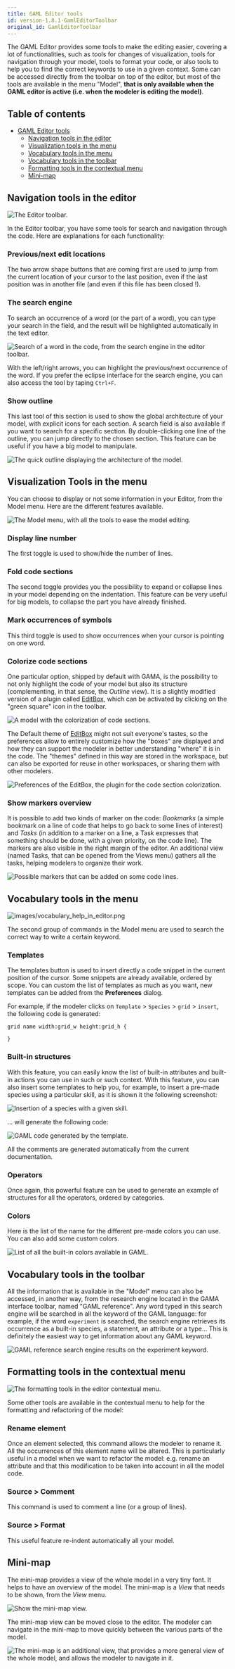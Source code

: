 ```yaml
---
title: GAML Editor tools
id: version-1.8.1-GamlEditorToolbar
original_id: GamlEditorToolbar
---
```



The GAML Editor provides some tools to make the editing easier, covering a lot of functionalities, such as tools for changes of visualization, tools for navigation through your model, tools to format your code, or also tools to help you to find the correct keywords to use in a given context. Some can be accessed directly from the toolbar on top of the editor, but most of the tools are available in the menu "Model", **that is only available when the GAML editor is active (i.e. when the modeler is editing the model)**.


## Table of contents

* [GAML Editor tools](#the-gaml-editor-tool-menu)
  * [Navigation tools in the editor](#navigation-tools-in-the-editor)
  * [Visualization tools in the menu](#visualization-tools-in-the-menu)
  * [Vocabulary tools in the menu](#vocabulary-tools-in-the-menu)
  * [Vocabulary tools in the toolbar](#vocabulary-tools-in-the-toolbar)
  * [Formatting tools in the contextual menu](#formatting-tools-in-the-contextual-menu) 
  * [Mini-map](#mini-map)


## Navigation tools in the editor

![The Editor toolbar.](../resources/images/editingModels/editor_navigation_in_editor.png)

In the Editor toolbar, you have some tools for search and navigation through the code. Here are explanations for each functionality:

### Previous/next edit locations

The two arrow shape buttons that are coming first are used to jump from the current location of your cursor to the last position, even if the last position was in another file (and even if this file has been closed !).

### The search engine

To search an occurrence of a word (or the part of a word), you can type your search in the field, and the result will be highlighted automatically in the text editor.

![Search of a word in the code, from the search engine in the editor toolbar.](../resources/images/editingModels/editor_search_engine.png)

With the left/right arrows, you can highlight the previous/next occurrence of the word. If you prefer the eclipse interface for the search engine, you can also access the tool by taping `Ctrl+F`.


### Show outline

This last tool of this section is used to show the global architecture of your model, with explicit icons for each section. A search field is also available if you want to search for a specific section. By double-clicking one line of the outline, you can jump directly to the chosen section. This feature can be useful if you have a big model to manipulate.

![The quick outline displaying the architecture of the model.](../resources/images/editingModels/editor_show_outline.png)


## Visualization Tools in the menu

You can choose to display or not some information in your Editor, from the Model menu. Here are the different features available.

![The Model menu, with all the tools to ease the model editing.](../resources/images/editingModels/general_models_edition_menu.png)


### Display line number

The first toggle is used to show/hide the number of lines.

### Fold code sections

The second toggle provides you the possibility to expand or collapse lines in your model depending on the indentation. This feature can be very useful for big models, to collapse the part you have already finished.

### Mark occurrences of symbols

This third toggle is used to show occurrences when your cursor is pointing on one word.

### Colorize code sections

One particular option, shipped by default with GAMA, is the possibility to not only highlight the code of your model but also its structure (complementing, in that sense, the *Outline* view). It is a slightly modified version of a plugin called [EditBox](http://sourceforge.net/projects/editbox/), which can be activated by clicking on the "green square" icon in the toolbar.

![A model with the colorization of code sections.](../resources/images/editingModels/general_view_model_with_editbox_default.png)

The Default theme of [EditBox](http://sourceforge.net/projects/editbox/) might not suit everyone's tastes, so the preferences allow to entirely customize how the "boxes" are displayed and how they can support the modeler in better understanding "where" it is in the code. The "themes" defined in this way are stored in the workspace, but can also be exported for reuse in other workspaces, or sharing them with other modelers.

![Preferences of the EditBox, the plugin for the code section colorization.](../resources/images/editingModels/general_editbox_preferences.png)


### Show markers overview

It is possible to add two kinds of marker on the code: _Bookmarks_ (a simple bookmark on a line of code that helps to go back to some lines of interest) and _Tasks_ (in addition to a marker on a line, a Task expresses that something should be done, with a given priority, on the code line). The markers are also visible in the right margin of the editor. An additional view (named Tasks, that can be opened from the Views menu) gathers all the tasks, helping modelers to organize their work.

![Possible markers that can be added on some code lines.](../resources/images/editingModels/general_view_model_with_bookmarks.png)


## Vocabulary tools in the menu

![images/vocabulary_help_in_editor.png](../resources/images/editingModels/editor_vocabulary_help.png)

The second group of commands in the Model menu are used to search the correct way to write a certain keyword.

### Templates

The templates button is used to insert directly a code snippet in the current position of the cursor. Some snippets are already available, ordered by scope. You can custom the list of templates as much as you want, new templates can be added from the **Preferences** dialog.

For example, if the modeler clicks on `Template` > `Species` > `grid` > `insert`, the following code is generated:
```
grid name width:grid_w height:grid_h {

}
```

### Built-in structures

With this feature, you can easily know the list of built-in attributes and built-in actions you can use in such or such context. With this feature, you can also insert some templates to help you, for example, to insert a pre-made species using a particular skill, as it is shown it the following screenshot:

![Insertion of a species with a given skill.](../resources/images/editingModels/editor_insert_species_with_moving_skill_menu.png)

... will generate the following code:

![GAML code generated by the template.](../resources/images/editingModels/editor_insert_species_with_moving_skill_code.png)

All the comments are generated automatically from the current documentation.

### Operators

Once again, this powerful feature can be used to generate an example of structures for all the operators, ordered by categories.

### Colors

Here is the list of the name for the different pre-made colors you can use. You can also add some custom colors.

![List of all the built-in colors available in GAML.](../resources/images/editingModels/editor_colors.png)

## Vocabulary tools in the toolbar

All the information that is available in the "Model" menu can also be accessed, in another way, from the research engine located in the GAMA interface toolbar, named "GAML reference". Any word typed in this search engine will be searched in all the keyword of the GAML language: for example, if the word `experiment` is searched, the search engine retrieves its occurrence as a built-in species, a statement, an attribute or a type... This is definitely the easiest way to get information about any GAML keyword.

![GAML reference search engine results on the experiment keyword.](../resources/images/editingModels/editor_gaml_reference.png) 



## Formatting tools in the contextual menu

![The formatting tools in the editor contextual menu.](../resources/images/editingModels/editor_format_the_text_in_contextual_menu.png)

Some other tools are available in the contextual menu to help for the formatting and refactoring of the model:

### Rename element

Once an element selected, this command allows the modeler to rename it. All the occurrences of this element name will be altered. This is particularly useful in a model when we want to refactor the model: e.g. rename an attribute and that this modification to be taken into account in all the model code.

### Source > Comment

This command is used to comment a line (or a group of lines).

### Source > Format

This useful feature re-indent automatically all your model.


## Mini-map

The mini-map provides a view of the whole model in a very tiny font. It helps to have an overview of the model. The mini-map is a _View_ that needs to be shown, from the _View_ menu.

![Show the mini-map view.](../resources/images/editingModels/editor_open_mini_map.png)

The mini-map view can be moved close to the editor. The modeler can navigate in the mini-map to move quickly between the various parts of the model.

![The mini-map is an additional view, that provides a more general view of the whole model, and allows the modeler to navigate in it.](../resources/images/editingModels/editor_model_with_mini-map.png)
